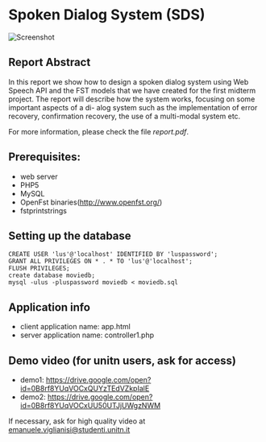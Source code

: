 # Spoken Dialog System (SDS)

![Screenshot](https://github.com/emavgl/lus_sds/raw/master/images/screenshot.png)

## Report Abstract
In this report we show how to design a spoken dialog system using Web Speech API and the FST models that we have created
for the first midterm project. The report will describe how the system works, focusing on some important aspects of a di-
alog system such as the implementation of error recovery, confirmation recovery, the use of a multi-modal system etc.

For more information, please check the file *report.pdf*.

## Prerequisites:
- web server
- PHP5
- MySQL
- OpenFst binaries(http://www.openfst.org/)
- fstprintstrings

## Setting up the database
```
CREATE USER 'lus'@'localhost' IDENTIFIED BY 'luspassword';
GRANT ALL PRIVILEGES ON * . * TO 'lus'@'localhost';
FLUSH PRIVILEGES;
create database moviedb;
mysql -ulus -pluspassword moviedb < moviedb.sql
```

## Application info
- client application name: app.html
- server application name: controller1.php

## Demo video (for unitn users, ask for access)
- demo1: https://drive.google.com/open?id=0B8rf8YUqVOCxQUYzTEdVZkpIalE
- demo2: https://drive.google.com/open?id=0B8rf8YUqVOCxUU50UTJjUWgzNWM

If necessary, ask for high quality video at emanuele.viglianisi@studenti.unitn.it
